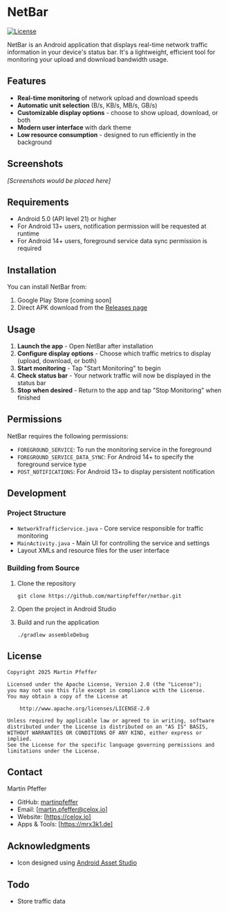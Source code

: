 # NetBar

[![License](https://img.shields.io/badge/License-Apache%202.0-blue.svg)](https://opensource.org/licenses/Apache-2.0)

NetBar is an Android application that displays real-time network traffic information in your
device's status bar. It's a lightweight, efficient tool for monitoring your upload and download
bandwidth usage.

## Features

- **Real-time monitoring** of network upload and download speeds
- **Automatic unit selection** (B/s, KB/s, MB/s, GB/s)
- **Customizable display options** - choose to show upload, download, or both
- **Modern user interface** with dark theme
- **Low resource consumption** - designed to run efficiently in the background

## Screenshots

*[Screenshots would be placed here]*

## Requirements

- Android 5.0 (API level 21) or higher
- For Android 13+ users, notification permission will be requested at runtime
- For Android 14+ users, foreground service data sync permission is required

## Installation

You can install NetBar from:

1. Google Play Store [coming soon]
2. Direct APK download from the [Releases page](https://github.com/pepperonas/NetBar/releases)

## Usage

1. **Launch the app** - Open NetBar after installation
2. **Configure display options** - Choose which traffic metrics to display (upload, download, or
   both)
3. **Start monitoring** - Tap "Start Monitoring" to begin
4. **Check status bar** - Your network traffic will now be displayed in the status bar
5. **Stop when desired** - Return to the app and tap "Stop Monitoring" when finished

## Permissions

NetBar requires the following permissions:

- `FOREGROUND_SERVICE`: To run the monitoring service in the foreground
- `FOREGROUND_SERVICE_DATA_SYNC`: For Android 14+ to specify the foreground service type
- `POST_NOTIFICATIONS`: For Android 13+ to display persistent notification

## Development

### Project Structure

- `NetworkTrafficService.java` - Core service responsible for traffic monitoring
- `MainActivity.java` - Main UI for controlling the service and settings
- Layout XMLs and resource files for the user interface

### Building from Source

1. Clone the repository
   ```
   git clone https://github.com/martinpfeffer/netbar.git
   ```

2. Open the project in Android Studio

3. Build and run the application
   ```
   ./gradlew assembleDebug
   ```

## License

```
Copyright 2025 Martin Pfeffer

Licensed under the Apache License, Version 2.0 (the "License");
you may not use this file except in compliance with the License.
You may obtain a copy of the License at

    http://www.apache.org/licenses/LICENSE-2.0

Unless required by applicable law or agreed to in writing, software
distributed under the License is distributed on an "AS IS" BASIS,
WITHOUT WARRANTIES OR CONDITIONS OF ANY KIND, either express or implied.
See the License for the specific language governing permissions and
limitations under the License.
```

## Contact

Martin Pfeffer

- GitHub: [martinpfeffer](https://github.com/pepperonas)
- Email: [martin.pfeffer@celox.io]
- Website: [https://celox.io]
- Apps & Tools: [https://mrx3k1.de]

## Acknowledgments

- Icon designed using [Android Asset Studio](https://romannurik.github.io/AndroidAssetStudio/)

## Todo

- Store traffic data